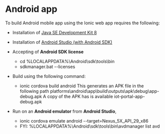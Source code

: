 # Android app

To build Android mobile app using the Ionic web app requires the following:

- Installation of [Java SE Development Kit 8](https://www.oracle.com/technetwork/java/javase/downloads/jdk8-downloads-2133151.html)
- Installation of [Android Studio (with Android SDK)](https://developer.android.com/studio)
- Accepting of <b>Android SDK license</b>

  - cd %LOCALAPPDATA%\Android\sdk\tools\bin
  - sdkmanager.bat --licenses
  
- Build using the following command: 

  - ionic cordova build android
    This generates an APK file in the following path platforms\android\app\build\outputs\apk\debug\app-debug.apk
    A copy of the APK has is available iot-portal-app-debug.apk
  
- Run on an <b>Android emulator</b> from <b>Android Studio</b>, 

  - ionic cordova emulate android --target=Nexus_5X_API_29_x86
  - FYI: %LOCALAPPDATA%\Android\sdk\tools\bin\avdmanager list avd
  
